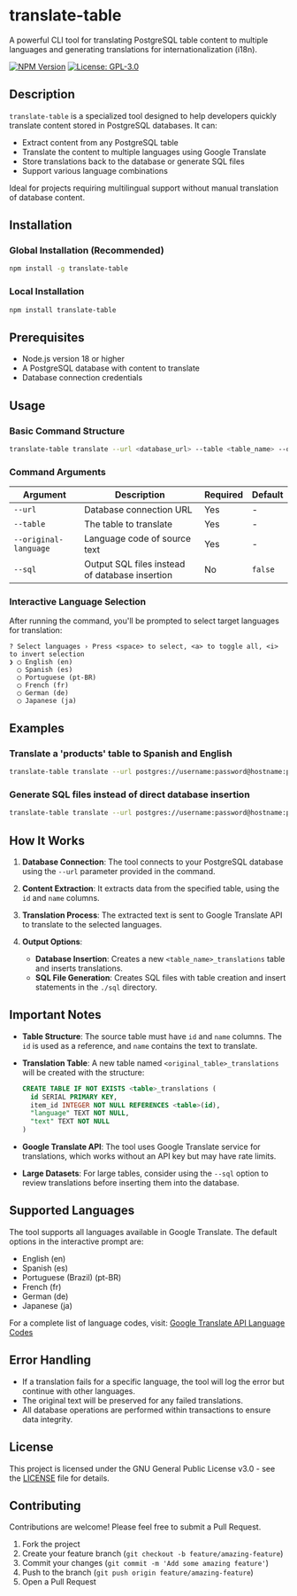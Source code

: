 # translate-table

A powerful CLI tool for translating PostgreSQL table content to multiple languages and generating translations for internationalization (i18n).

[![NPM Version](https://img.shields.io/npm/v/translate-table.svg)](https://www.npmjs.com/package/@rhyzzor/translate-table)
[![License: GPL-3.0](https://img.shields.io/badge/License-GPL%20v3-blue.svg)](https://www.gnu.org/licenses/gpl-3.0)

## Description

`translate-table` is a specialized tool designed to help developers quickly translate content stored in PostgreSQL databases. It can:

- Extract content from any PostgreSQL table
- Translate the content to multiple languages using Google Translate
- Store translations back to the database or generate SQL files
- Support various language combinations

Ideal for projects requiring multilingual support without manual translation of database content.

## Installation

### Global Installation (Recommended)

```bash
npm install -g translate-table
```

### Local Installation

```bash
npm install translate-table
```

## Prerequisites

- Node.js version 18 or higher
- A PostgreSQL database with content to translate
- Database connection credentials

## Usage

### Basic Command Structure

```bash
translate-table translate --url <database_url> --table <table_name> --original-language <language_code> [--sql]
```

### Command Arguments

| Argument | Description | Required | Default |
|----------|-------------|----------|---------|
| `--url` | Database connection URL | Yes | - |
| `--table` | The table to translate | Yes | - |
| `--original-language` | Language code of source text | Yes | - |
| `--sql` | Output SQL files instead of database insertion | No | `false` |

### Interactive Language Selection

After running the command, you'll be prompted to select target languages for translation:

```
? Select languages › Press <space> to select, <a> to toggle all, <i> to invert selection
❯ ◯ English (en)
  ◯ Spanish (es)
  ◯ Portuguese (pt-BR)
  ◯ French (fr)
  ◯ German (de)
  ◯ Japanese (ja)
```
  
## Examples

### Translate a 'products' table to Spanish and English

```bash
translate-table translate --url postgres://username:password@hostname:port/database --table products --original-language pt-BR
```

### Generate SQL files instead of direct database insertion

```bash
translate-table translate --url postgres://username:password@hostname:port/database --table products --original-language en --sql
```

## How It Works

1. **Database Connection**: The tool connects to your PostgreSQL database using the `--url` parameter provided in the command.

2. **Content Extraction**: It extracts data from the specified table, using the `id` and `name` columns.

3. **Translation Process**: The extracted text is sent to Google Translate API to translate to the selected languages.

4. **Output Options**:
   - **Database Insertion**: Creates a new `<table_name>_translations` table and inserts translations.
   - **SQL File Generation**: Creates SQL files with table creation and insert statements in the `./sql` directory.

## Important Notes

- **Table Structure**: The source table must have `id` and `name` columns. The `id` is used as a reference, and `name` contains the text to translate.

- **Translation Table**: A new table named `<original_table>_translations` will be created with the structure:
  ```sql
  CREATE TABLE IF NOT EXISTS <table>_translations (
    id SERIAL PRIMARY KEY,
    item_id INTEGER NOT NULL REFERENCES <table>(id),
    "language" TEXT NOT NULL,
    "text" TEXT NOT NULL
  )
  ```

- **Google Translate API**: The tool uses Google Translate service for translations, which works without an API key but may have rate limits.

- **Large Datasets**: For large tables, consider using the `--sql` option to review translations before inserting them into the database.

## Supported Languages

The tool supports all languages available in Google Translate. The default options in the interactive prompt are:

- English (en)
- Spanish (es)
- Portuguese (Brazil) (pt-BR)
- French (fr)
- German (de)
- Japanese (ja)

For a complete list of language codes, visit: [Google Translate API Language Codes](https://github.com/AidanWelch/google-translate-api/blob/master/lib/languages.cjs)

## Error Handling

- If a translation fails for a specific language, the tool will log the error but continue with other languages.
- The original text will be preserved for any failed translations.
- All database operations are performed within transactions to ensure data integrity.

## License

This project is licensed under the GNU General Public License v3.0 - see the [LICENSE](LICENSE) file for details.

## Contributing

Contributions are welcome! Please feel free to submit a Pull Request.

1. Fork the project
2. Create your feature branch (`git checkout -b feature/amazing-feature`)
3. Commit your changes (`git commit -m 'Add some amazing feature'`)
4. Push to the branch (`git push origin feature/amazing-feature`)
5. Open a Pull Request
